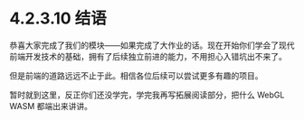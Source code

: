 # 4.2.3.10 结语

恭喜大家完成了我们的模块——如果完成了大作业的话。现在开始你们学会了现代前端开发技术的基础，拥有了后续独立前进的能力，不用担心入错坑出不来了。

但是前端的道路远远不止于此。相信各位后续可以尝试更多有趣的项目。

暂时就到这里，反正你们还没学完，学完我再写拓展阅读部分，把什么 WebGL WASM 都端出来讲讲。
